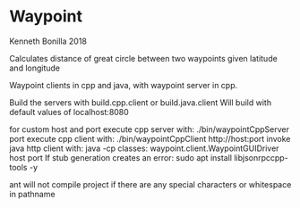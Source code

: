 # Waypoint

Kenneth Bonilla 2018

Calculates distance of great circle between two waypoints given latitude and longitude

Waypoint clients in cpp and java, with waypoint server in cpp.



Build the servers with build.cpp.client or build.java.client
Will build with default values of localhost:8080


for custom host and port
execute cpp server with: ./bin/waypointCppServer port
execute cpp client with: ./bin/waypointCppClient http://host:port
invoke java http client with: java -cp classes: waypoint.client.WaypointGUIDriver host port
If stub generation creates an error:
sudo apt install libjsonrpccpp-tools -y

ant will not compile project if there are any special characters or whitespace in pathname
